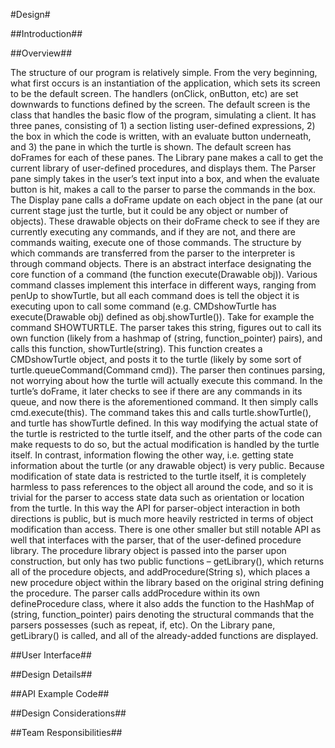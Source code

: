 #Design#

##Introduction##

##Overview##

The structure of our program is relatively simple. From the very beginning, what first occurs is an instantiation of the application, which sets its screen to be the default screen. The handlers (onClick, onButton, etc) are set downwards to functions defined by the screen. The default screen is the class that handles the basic flow of the program, simulating a client. It has three panes, consisting of 1) a section listing user-defined expressions, 2) the box in which the code is written, with an evaluate button underneath, and 3) the pane in which the turtle is shown. The default screen has doFrames for each of these panes. The Library pane makes a call to get the current library of user-defined procedures, and displays them. The Parser pane simply takes in the user’s text input into a box, and when the evaluate button is hit, makes a call to the parser to parse the commands in the box. The Display pane calls a doFrame update on each object in the pane (at our current stage just the turtle, but it could be any object or number of objects). These drawable objects on their doFrame check to see if they are currently executing any commands, and if they are not, and there are commands waiting, execute one of those commands. 
The structure by which commands are transferred from the parser to the interpreter is through command objects. There is an abstract interface designating the core function of a command (the function execute(Drawable obj)). Various command classes implement this interface in different ways, ranging from penUp to showTurtle, but all each command does is tell the object it is executing upon to call some command (e.g. CMDshowTurtle has execute(Drawable obj) defined as obj.showTurtle()). Take for example the command SHOWTURTLE. The parser takes this string, figures out to call its own function (likely from a hashmap of (string, function_pointer) pairs), and calls this function, showTurtle(string). This function creates a CMDshowTurtle object, and posts it to the turtle (likely by some sort of turtle.queueCommand(Command cmd)). The parser then continues parsing, not worrying about how the turtle will actually execute this command. In the turtle’s doFrame, it later checks to see if there are any commands in its queue, and now there is the aforementioned command. It then simply calls cmd.execute(this). The command takes this and calls turtle.showTurtle(), and turtle has showTurtle defined. In this way modifying the actual state of the turtle is restricted to the turtle itself, and the other parts of the code can make requests to do so, but the actual modification is handled by the turtle itself. 
In contrast, information flowing the other way, i.e. getting state information about the turtle (or any drawable object) is very public. Because modification of state data is restricted to the turtle itself, it is completely harmless to pass references to the object all around the code, and so it is trivial for the parser to access state data such as orientation or location from the turtle. In this way the API for parser-object interaction in both directions is public, but is much more heavily restricted in terms of object modification than access. 
There is one other smaller but still notable API as well that interfaces with the parser, that of the user-defined procedure library. The procedure library object is passed into the parser upon construction, but only has two public functions – getLibrary(), which returns all of the procedure objects, and addProcedure(String s), which places a new procedure object within the library based on the original string defining the procedure. The parser calls addProcedure within its own defineProcedure class, where it also adds the function to the HashMap of (string, function_pointer) pairs denoting the structural commands that the parsers possesses (such as repeat, if, etc). On the Library pane, getLibrary() is called, and all of the already-added functions are displayed. 

##User Interface##

##Design Details##

##API Example Code##

##Design Considerations##

##Team Responsibilities##
